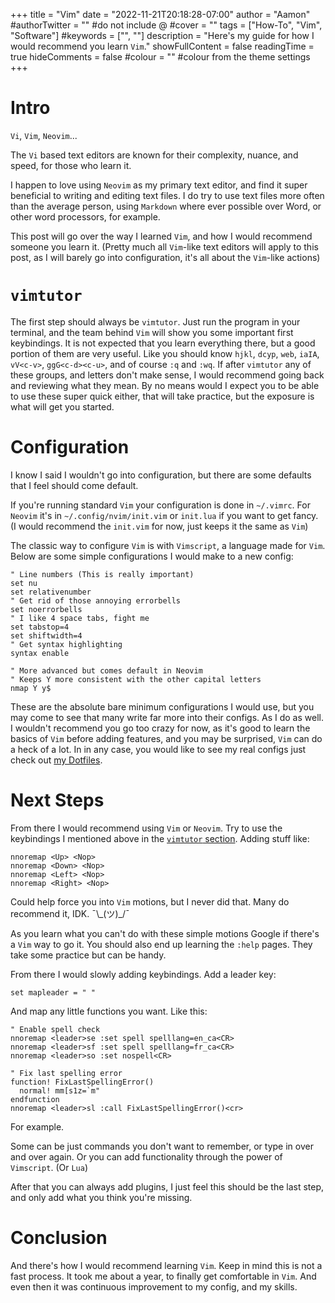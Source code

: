 +++
title = "Vim"
date = "2022-11-21T20:18:28-07:00"
author = "Aamon"
#authorTwitter = "" #do not include @
#cover = ""
tags = ["How-To", "Vim", "Software"]
#keywords = ["", ""]
description = "Here's my guide for how I would recommend you learn `Vim`."
showFullContent = false
readingTime = true
hideComments = false
#colour = "" #colour from the theme settings
+++

# Intro

`Vi`, `Vim`, `Neovim`...

The `Vi` based text editors are known for their complexity, nuance, and speed, for those who learn it.

I happen to love using `Neovim` as my primary text editor, and find it super beneficial to writing and editing text files.
I do try to use text files more often than the average person, using `Markdown` where ever possible over Word, or other word processors, for example.

This post will go over the way I learned `Vim`, and how I would recommend someone you learn it.
(Pretty much all `Vim`-like text editors will apply to this post, as I will barely go into configuration, it's all about the `Vim`-like actions)

# `vimtutor`

The first step should always be `vimtutor`.
Just run the program in your terminal, and the team behind `Vim` will show you some important first keybindings.
It is not expected that you learn everything there, but a good portion of them are very useful.
Like you should know `hjkl`, `dcyp`, `web`, `iaIA`, `vV<c-v>`, `ggG<c-d><c-u>`, and of course `:q` and `:wq`.
If after `vimtutor` any of these groups, and letters don't make sense, I would recommend going back and reviewing what they mean.
By no means would I expect you to be able to use these super quick either, that will take practice, but the exposure is what will get you started.

# Configuration

I know I said I wouldn't go into configuration, but there are some defaults that I feel should come default.

If you're running standard `Vim` your configuration is done in `~/.vimrc`.
For `Neovim` it's in `~/.config/nvim/init.vim` or `init.lua` if you want to get fancy.
(I would recommend the `init.vim` for now, just keeps it the same as `Vim`)

The classic way to configure `Vim` is with `Vimscript`, a language made for `Vim`.
Below are some simple configurations I would make to a new config:

```vimscript
" Line numbers (This is really important)
set nu
set relativenumber
" Get rid of those annoying errorbells
set noerrorbells
" I like 4 space tabs, fight me
set tabstop=4
set shiftwidth=4
" Get syntax highlighting
syntax enable

" More advanced but comes default in Neovim
" Keeps Y more consistent with the other capital letters
nmap Y y$
```

These are the absolute bare minimum configurations I would use, but you may come to see that many write far more into their configs.
As I do as well.
I wouldn't recommend you go too crazy for now, as it's good to learn the basics of `Vim` before adding features, and you may be surprised, `Vim` can do a heck of a lot.
In in any case, you would like to see my real configs just check out [my Dotfiles](https://github.com/Aamon-Magnusson/Dotfiles/tree/main/nvim).

# Next Steps

From there I would recommend using `Vim` or `Neovim`.
Try to use the keybindings I mentioned above in the [`vimtutor` section](#vimtutor).
Adding stuff like:

```vimscript
nnoremap <Up> <Nop>
nnoremap <Down> <Nop>
nnoremap <Left> <Nop>
nnoremap <Right> <Nop>
```

Could help force you into `Vim` motions, but I never did that.
Many do recommend it, IDK.
¯\\\_(ツ)\_/¯

As you learn what you can't do with these simple motions Google if there's a `Vim` way to go it.
You should also end up learning the `:help` pages.
They take some practice but can be handy.

From there I would slowly adding keybindings.
Add a leader key:

```vimscript
set mapleader = " "
```

And map any little functions you want.
Like this:

```vimscript
" Enable spell check
nnoremap <leader>se :set spell spelllang=en_ca<CR>
nnoremap <leader>sf :set spell spelllang=fr_ca<CR>
nnoremap <leader>so :set nospell<CR>

" Fix last spelling error
function! FixLastSpellingError()
  normal! mm[s1z=`m"
endfunction
nnoremap <leader>sl :call FixLastSpellingError()<cr>
```

For example.

Some can be just commands you don't want to remember, or type in over and over again.
Or you can add functionality through the power of `Vimscript`.
(Or `Lua`)

After that you can always add plugins, I just feel this should be the last step, and only add what you think you're missing.

# Conclusion

And there's how I would recommend learning `Vim`.
Keep in mind this is not a fast process.
It took me about a year, to finally get comfortable in `Vim`.
And even then it was continuous improvement to my config, and my skills.

